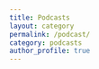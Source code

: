 ```yaml
---
title: Podcasts
layout: category
permalink: /podcast/
category: podcasts
author_profile: true
---
```

